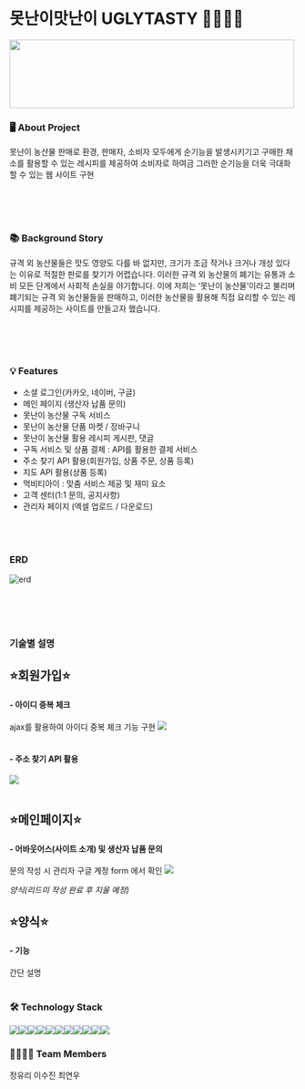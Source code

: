 # 못난이맛난이 UGLYTASTY 🥕🥦🥔🍎
<img src="https://github.com/squidsquad6/uglytasty/assets/145431108/f4b8c61c-9653-4845-b87c-551f11857bef"  width="500" height="120"/>  

### 🖥 About Project
못난이 농산물 판매로 환경, 판매자, 소비자 모두에게 순기능을 발생시키기고 구매한 채소를 활용할 수 있는 레시피를 제공하여 소비자로 하여금 그러한 순기능을 더욱 극대화할 수 있는 웹 사이트 구현  
<br/><br/>
<br/><br/>

### 📚 Background Story
규격 외 농산물들은 맛도 영양도 다를 바 없지만, 크기가 조금 작거나 크거나 개성 있다는 이유로 적절한 판로를 찾기가 어렵습니다. 이러한 규격 외 농산물의 폐기는 유통과 소비 모든 단계에서 사회적 손실을 야기합니다.
이에 저희는 ‘못난이 농산물’이라고 불리며 폐기되는 규격 외 농산물들을 판매하고, 이러한 농산물을 활용해 직접 요리할 수 있는 레시피를 제공하는 사이트를 만들고자 했습니다.  
<br/><br/>
<br/><br/>

### 💡 Features
- 소셜 로그인(카카오, 네이버, 구글)
- 메인 페이지 (생산자 납품 문의)
- 못난이 농산물 구독 서비스
- 못난이 농산물 단품 마켓 / 장바구니
- 못난이 농산물 활용 레시피 게시판, 댓글
- 구독 서비스 및 상품 결제 : API를 활용한 결제 서비스
- 주소 찾기 API 활용(회원가입, 상품 주문, 상품 등록)
- 지도 API 활용(상품 등록)
- 먹비티아이 : 맞춤 서비스 제공 및 재미 요소
- 고객 센터(1:1 문의, 공지사항)
- 관리자 페이지 (엑셀 업로드 / 다운로드)
<br/><br/>
<br/><br/>

### ERD
![erd](https://github.com/squidsquad6/uglytasty/assets/145431108/8c5eb9b1-1226-4917-8495-94df52288fbd)  
<br/><br/>
<br/><br/>

### 기술별 설명
## ⭐회원가입⭐
#### - 아이디 중복 체크
ajax를 활용하여 아이디 중복 체크 기능 구현
<img src="https://github.com/squidsquad6/uglytasty/blob/main/uglytasty/src/main/webapp/resources/readmeImages/yuri/%ED%9A%8C%EC%9B%90%EA%B0%80%EC%9E%85%20%EC%95%84%EC%9D%B4%EB%94%94%20%EC%A4%91%EB%B3%B5%20%EC%B2%B4%ED%81%AC.gif?raw=true">
<br/><br/>

#### - 주소 찾기 API 활용
<img src="https://github.com/squidsquad6/uglytasty/blob/main/uglytasty/src/main/webapp/resources/readmeImages/yuri/%ED%9A%8C%EC%9B%90%EA%B0%80%EC%9E%85%20%EC%A3%BC%EC%86%8C%20%EC%B0%BE%EA%B8%B0%20API.gif?raw=true">
<br/><br/>

## ⭐메인페이지⭐
#### - 어바웃어스(사이트 소개) 및 생산자 납품 문의
문의 작성 시 관리자 구글 계정 form 에서 확인
<img src="https://github.com/squidsquad6/uglytasty/blob/readme_img/uglytasty/src/main/webapp/resources/%EB%A0%88%EC%8B%9C%ED%94%BC%20-%20%EA%B2%8C%EC%8B%9C%EA%B8%80%20%EC%9E%91%EC%84%B1,%EC%88%98%EC%A0%95,%EC%82%AD%EC%A0%9C.gif?raw=true">


*양식(리드미 작성 완료 후 지울 예정)*
## ⭐양식⭐
#### - 기능
간단 설명
<img src="">
<br/><br/>







### 🛠 Technology Stack
<div style="display:flex; flex-direction:row;">
    <img src="https://img.shields.io/badge/Java-007396?style=for-the-badge&logo=Java&logoColor=white"> 
    <img src="https://img.shields.io/badge/Spring-6DB33F?style=for-the-badge&logo=spring&logoColor=white"> 
  <img src="https://img.shields.io/badge/github-181717?style=for-the-badge&logo=github&logoColor=white"> 
    <img src="https://img.shields.io/badge/oracle-F80000?style=for-the-badge&logo=oracle&logoColor=white"> 
  <img src="https://img.shields.io/badge/jquery-0769AD?style=for-the-badge&logo=jquery&logoColor=white"> 
    <br>
    <img src="https://img.shields.io/badge/apache tomcat-F8DC75?style=for-the-badge&logo=apachetomcat&logoColor=black">
 <img src="https://img.shields.io/badge/visual studio code-007ACC?style=for-the-badge&logo=visualstudiocode&logoColor=white">
    <br>
      <img src="https://img.shields.io/badge/html5-E34F26?style=for-the-badge&logo=html5&logoColor=white"> 
    <img src="https://img.shields.io/badge/css-1572B6?style=for-the-badge&logo=css3&logoColor=white"> 
    <img src="https://img.shields.io/badge/javascript-F7DF1E?style=for-the-badge&logo=javascript&logoColor=black"> 
    <img src="https://img.shields.io/badge/bootstrap-7952B3?style=for-the-badge&logo=bootstrap&logoColor=white">
</div> 



### 👨‍👩‍👧‍👦 Team Members
정유리 이수진 최연우  
